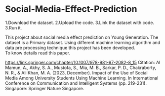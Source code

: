 # Social-Media-Effect-Prediction

1.Download the dataset.
2.Upload the code.
3.Link the dataset with code.
3.Run it.



This project about social media effect prediction on Young Generation. The dataset is a Primary dataset. Using different machine learning algorithm and data pre processing technique this project has been developed.  
To know details read this paper.

https://link.springer.com/chapter/10.1007/978-981-97-2082-8_15
Citation: Al Mamun, A., Akhy, S. A., Mustofa, S., Mia, M. B., Sarkar, P. D., Chakraborty, N. R., & Ali Khan, M. A. (2023, December). Impact of the Use of Social Media Among University Students Using Machine Learning. In International Conference on Communication and Intelligent Systems (pp. 219-231). Singapore: Springer Nature Singapore.
